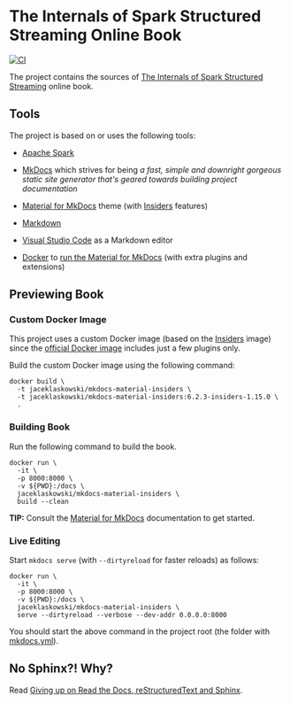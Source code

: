 # The Internals of Spark Structured Streaming Online Book

[![CI](https://github.com/jaceklaskowski/spark-structured-streaming-book/workflows/CI/badge.svg)](https://github.com/jaceklaskowski/spark-structured-streaming-book/actions)

The project contains the sources of [The Internals of Spark Structured Streaming](https://jaceklaskowski.github.io/spark-structured-streaming-book/) online book.

## Tools

The project is based on or uses the following tools:

* [Apache Spark](https://spark.apache.org/)

* [MkDocs](https://www.mkdocs.org/) which strives for being _a fast, simple and downright gorgeous static site generator that's geared towards building project documentation_

* [Material for MkDocs](https://squidfunk.github.io/mkdocs-material/) theme (with [Insiders](https://squidfunk.github.io/mkdocs-material/insiders/) features)

* [Markdown](https://commonmark.org/help/)

* [Visual Studio Code](https://code.visualstudio.com/) as a Markdown editor

* [Docker](https://www.docker.com/) to [run the Material for MkDocs](https://squidfunk.github.io/mkdocs-material/getting-started/#with-docker-recommended) (with extra plugins and extensions)

## Previewing Book

### Custom Docker Image

This project uses a custom Docker image (based on the [Insiders](https://squidfunk.github.io/mkdocs-material/insiders/) image) since the [official Docker image](https://squidfunk.github.io/mkdocs-material/getting-started/#with-docker-recommended) includes just a few plugins only.

Build the custom Docker image using the following command:

```text
docker build \
  -t jaceklaskowski/mkdocs-material-insiders \
  -t jaceklaskowski/mkdocs-material-insiders:6.2.3-insiders-1.15.0 \
  .
```

### Building Book

Run the following command to build the book.

```text
docker run \
  -it \
  -p 8000:8000 \
  -v ${PWD}:/docs \
  jaceklaskowski/mkdocs-material-insiders \
  build --clean
```

**TIP:** Consult the [Material for MkDocs](https://squidfunk.github.io/mkdocs-material/creating-your-site/) documentation to get started.

### Live Editing

Start `mkdocs serve` (with `--dirtyreload` for faster reloads) as follows:

```shell
docker run \
  -it \
  -p 8000:8000 \
  -v ${PWD}:/docs \
  jaceklaskowski/mkdocs-material-insiders \
  serve --dirtyreload --verbose --dev-addr 0.0.0.0:8000
```

You should start the above command in the project root (the folder with [mkdocs.yml](mkdocs.yml)).

## No Sphinx?! Why?

Read [Giving up on Read the Docs, reStructuredText and Sphinx](https://medium.com/@jaceklaskowski/giving-up-on-read-the-docs-restructuredtext-and-sphinx-674961804641).
